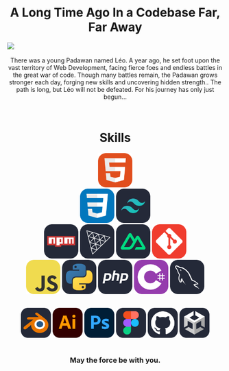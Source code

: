 <h1 align="center">A Long Time Ago In a Codebase Far, Far Away</h1>

<img src="img/gif2.gif" width="1000">

<p align="center">There was a young Padawan named Léo. A year ago, he set foot upon the vast territory of Web Development, facing fierce foes and endless battles in the great war of code. Though many battles remain, the Padawan grows stronger each day, forging new skills and uncovering hidden strength.. The path is long, but Léo will not be defeated. For his journey has only just begun...</p> 

<br>

<h1 align="center">Skills</h1>

<div align="center">
  <img src="img/HTML.svg" width="80"> 
  <br>
  <img src="img/CSS.svg" width="80"> 
  <img src="img/TailwindCSS-Dark.svg" width="80">
  <br>
  <img src="img/Npm-Dark.svg" width="80">
  <img src="img/ThreeJS-Dark.svg" width="80">
  <img src="img/NuxtJS-Dark.svg" width="80">
  <img src="img/Git.svg" width="80">
  <br>
  <img src="img/JavaScript.svg" width="80"> 
  <img src="img/Python-Dark.svg" width="80"> 
  <img src="img/PHP-Dark.svg" width="80">
  <img src="img/CS.svg" width="80">
  <img src="img/MySQL-Dark.svg" width="80">
  <br>

##

  <img src="img/Blender-Dark.svg" width="70">
  <img src="img/Illustrator.svg" width="70">
  <img src="img/Photoshop.svg" width="70">
  <img src="img/Figma-Dark.svg" width="70">
  <img src="img/Github-Dark.svg" width="70">
  <img src="img/Unity-Dark.svg" width="70">
  
</div>


<h1></h1>

<h3 align="center">May the force be with you.</h3>
